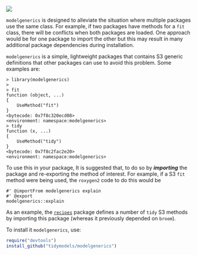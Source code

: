 ![](https://img.shields.io/badge/lifecycle-experimental-orange.svg)

`modelgenerics` is designed to alleviate the situation where multiple packages use the same class. For example, if two packages have methods for a `fit` class, there will be conflicts when both packages are loaded. One approach would be for one package to import the other but this may result in many additional package dependencies during installation. 

`modelgenerics` is a simple, lightweight packages that contains S3 generic definitions that other packages can use to avoid this problem. Some examples are:

```{r}
> library(modelgenerics)
> 
> fitfunction (object, ...) {    UseMethod("fit")}<bytecode: 0x7f8c320ecd08><environment: namespace:modelgenerics>> tidyfunction (x, ...) {    UseMethod("tidy")}<bytecode: 0x7f8c2fac2e20><environment: namespace:modelgenerics>
```

To use this in your package, It is suggested that, to do so by ***importing*** the package and re-exporting the method of interest. For example, if a S3 `fit ` method were being used, the `roxygen2` code to do this would be 

``` 
#' @importFrom modelgenerics explain
#' @export
modelgenerics::explain
```

As an example, the [`recipes`](https://github.com/tidymodels/recipes) package defines a number of `tidy` S3 methods by importing this package (whereas it previously depended on `broom`). 


To install it `modelgenerics`, use:

``` r
require("devtools")
install_github("tidymodels/modelgenerics")
```
